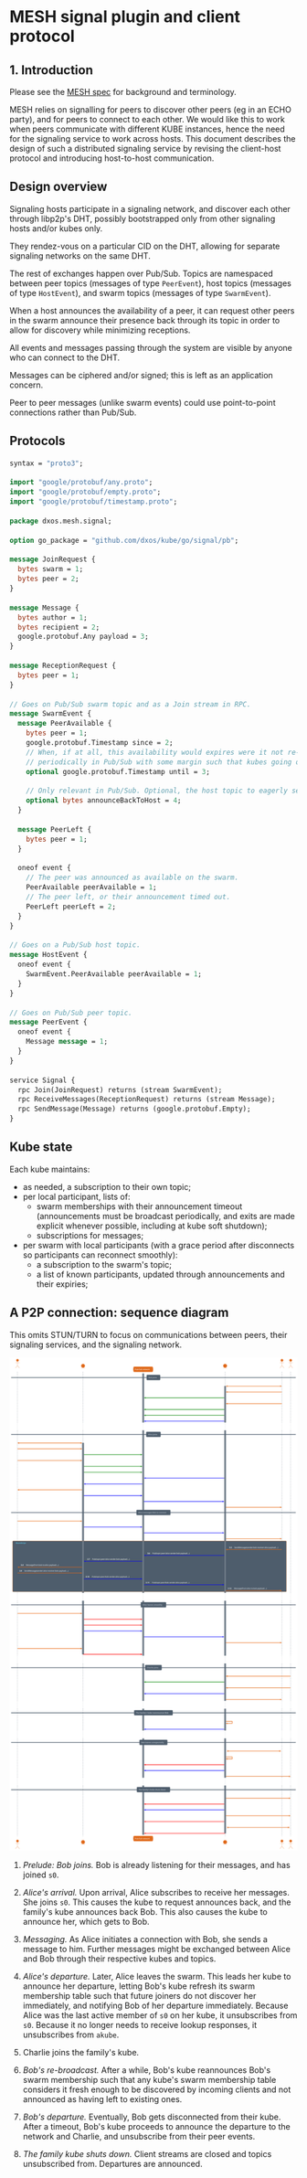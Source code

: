 # MESH signal plugin and client protocol

## 1. Introduction

Please see the [MESH spec](mesh-spec.md) for background and terminology.

MESH relies on signalling for peers to discover other peers (eg in an ECHO party),
and for peers to connect to each other. We would like this to work when peers communicate with different
KUBE instances, hence the need for the signaling service to work across hosts. This document describes the design
of such a distributed signaling service by revising the client-host protocol and introducing host-to-host
communication.

## Design overview

Signaling hosts participate in a signaling network, and discover each other through libp2p's DHT, possibly bootstrapped only
from other signaling hosts and/or kubes only.

They rendez-vous on a particular CID on the DHT, allowing for separate signaling networks on the same DHT.

The rest of exchanges happen over Pub/Sub. Topics are namespaced between peer topics (messages of type `PeerEvent`),
host topics (messages of type `HostEvent`), and swarm topics (messages of type `SwarmEvent`).

When a host announces the availability of a peer, it can request other peers in the swarm announce their presence back
through its topic in order to allow for discovery while minimizing receptions.

All events and messages passing through the system are visible by anyone who can connect to the DHT.

Messages can be ciphered and/or signed; this is left as an application concern.

Peer to peer messages (unlike swarm events) could use point-to-point connections rather than Pub/Sub.


## Protocols

```protobuf
syntax = "proto3";

import "google/protobuf/any.proto";
import "google/protobuf/empty.proto";
import "google/protobuf/timestamp.proto";

package dxos.mesh.signal;

option go_package = "github.com/dxos/kube/go/signal/pb";

message JoinRequest {
  bytes swarm = 1;
  bytes peer = 2;
}

message Message {
  bytes author = 1;
  bytes recipient = 2;
  google.protobuf.Any payload = 3;
}

message ReceptionRequest {
  bytes peer = 1;
}

// Goes on Pub/Sub swarm topic and as a Join stream in RPC.
message SwarmEvent {
  message PeerAvailable {
    bytes peer = 1;
    google.protobuf.Timestamp since = 2;
    // When, if at all, this availability would expires were it not re-announced, like
    // periodically in Pub/Sub with some margin such that kubes going offline unexpectedly lead to offline status.
    optional google.protobuf.Timestamp until = 3;

    // Only relevant in Pub/Sub. Optional, the host topic to eagerly send PeerAvailable messages back to.
    optional bytes announceBackToHost = 4;
  }

  message PeerLeft {
    bytes peer = 1;
  }

  oneof event {
    // The peer was announced as available on the swarm.
    PeerAvailable peerAvailable = 1;
    // The peer left, or their announcement timed out.
    PeerLeft peerLeft = 2;
  }
}

// Goes on a Pub/Sub host topic.
message HostEvent {
  oneof event {
    SwarmEvent.PeerAvailable peerAvailable = 1;
  }
}

// Goes on Pub/Sub peer topic.
message PeerEvent {
  oneof event {
    Message message = 1;
  }
}

service Signal {
  rpc Join(JoinRequest) returns (stream SwarmEvent);
  rpc ReceiveMessages(ReceptionRequest) returns (stream Message);
  rpc SendMessage(Message) returns (google.protobuf.Empty);
}
```

## Kube state

Each kube maintains:
- as needed, a subscription to their own topic;
- per local participant, lists of:
  - swarm memberships with their announcement timeout (announcements must be broadcast periodically, and exits are
    made explicit whenever possible, including at kube soft shutdown);
  - subscriptions for messages;
- per swarm with local participants (with a grace period after disconnects so participants can reconnect smoothly):
  - a subscription to the swarm's topic;
  - a list of known participants, updated through announcements and their expiries;

## A P2P connection: sequence diagram

This omits STUN/TURN to focus on communications between peers, their signaling services, and the signaling network.

![Diagram of a P2P connection](diagrams/puml/mesh-signal-multi-host-join.svg)

1. *Prelude: Bob joins.* Bob is already listening for their messages, and has joined `s0`.

2. *Alice's arrival.* Upon arrival, Alice subscribes to receive her messages. She joins `s0`.
   This causes the kube to request announces back, and the family's kube announces back Bob.
   This also causes the kube to announce her, which gets to Bob.

3. *Messaging.* As Alice initiates a connection with Bob, she sends a message to him.
   Further messages might be exchanged between Alice and Bob through their respective kubes and topics.

4. *Alice's departure.*
   Later, Alice leaves the swarm.
   This leads her kube to announce her departure,
   letting Bob's kube refresh its swarm membership table such that future joiners do not discover her immediately,
   and notifying Bob of her departure immediately.
   Because Alice was the last active member of `s0` on her kube, it unsubscribes from `s0`.
   Because it no longer needs to receive lookup responses, it unsubscribes from `akube`.

5. Charlie joins the family's kube.

6. *Bob's re-broadcast.*
   After a while, Bob's kube reannounces Bob's swarm membership such that any kube's swarm membership table considers it
   fresh enough to be discovered by incoming clients and not announced as having left to existing ones.
   
7. *Bob's departure.*
   Eventually, Bob gets disconnected from their kube. After a timeout, Bob's kube proceeds to announce the departure to
  the network and Charlie, and unsubscribe from their peer events.

8. *The family kube shuts down.*
   Client streams are closed and topics unsubscribed from. Departures are announced.
